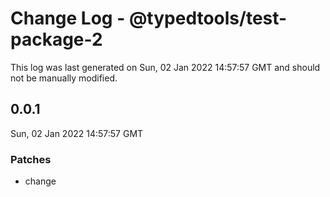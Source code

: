 # Change Log - @typedtools/test-package-2

This log was last generated on Sun, 02 Jan 2022 14:57:57 GMT and should not be manually modified.

## 0.0.1
Sun, 02 Jan 2022 14:57:57 GMT

### Patches

- change

